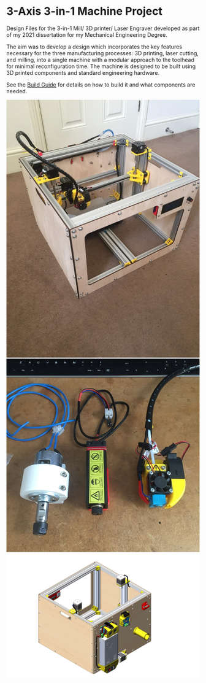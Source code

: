 # 3-Axis 3-in-1 Machine Project
Design Files for the 3-in-1 Mill/ 3D printer/ Laser Engraver developed as part of my 2021 dissertation for my Mechanical Engineering Degree.

The aim was to develop a design which incorporates the key features necessary for the three manufacturing processes: 3D printing, laser cutting, and milling, into a single machine with a modular approach to the toolhead for minimal reconfiguration time. The machine is designed to be built using 3D printed components and standard engineering hardware.

See the [Build Guide](3-in-1_Machine_MK1_Build_Guide.pdf) for details on how to build it and what components are needed.

![Build Image](/Images/Full_Assy_1.JPG)
![Tool Heads](/Images/ToolHeads.JPG)
![CAD_1](/Images/PANEL_TO_FRAME_INTEGRATION_5.JPG)

